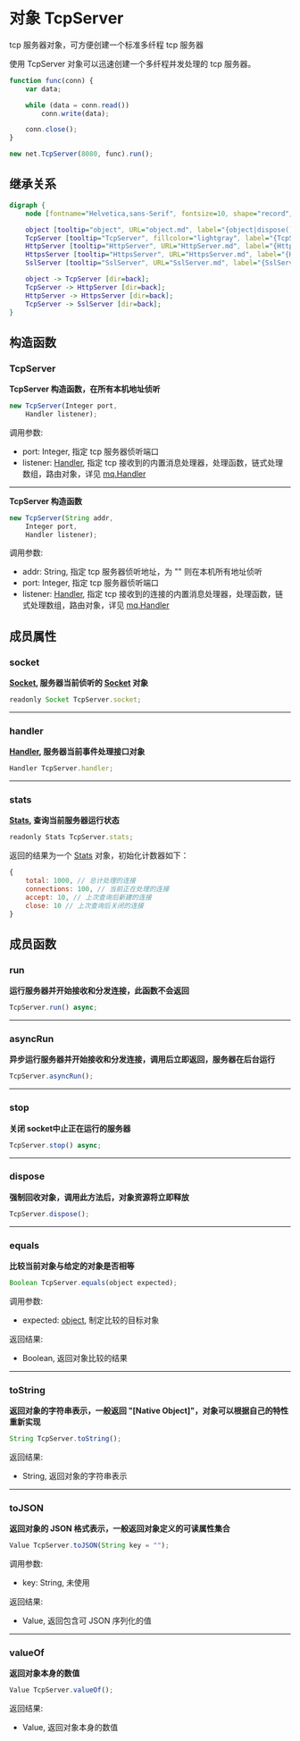 # 对象 TcpServer
tcp 服务器对象，可方便创建一个标准多纤程 tcp 服务器

使用 TcpServer 对象可以迅速创建一个多纤程并发处理的 tcp 服务器。

```JavaScript
function func(conn) {
    var data;

    while (data = conn.read())
        conn.write(data);

    conn.close();
}

new net.TcpServer(8080, func).run();
```

## 继承关系
```dot
digraph {
    node [fontname="Helvetica,sans-Serif", fontsize=10, shape="record", style="filled", fillcolor="white"];

    object [tooltip="object", URL="object.md", label="{object|dispose()\lequals()\ltoString()\ltoJSON()\lvalueOf()\l}"];
    TcpServer [tooltip="TcpServer", fillcolor="lightgray", label="{TcpServer|new TcpServer()\l|socket\lhandler\lstats\l|run()\lasyncRun()\lstop()\l}"];
    HttpServer [tooltip="HttpServer", URL="HttpServer.md", label="{HttpServer|new HttpServer()\l|crossDomain\lforceGZIP\lmaxHeadersCount\lmaxBodySize\lserverName\lhttpStats\l|onerror()\l}"];
    HttpsServer [tooltip="HttpsServer", URL="HttpsServer.md", label="{HttpsServer|new HttpsServer()\l|verification\lca\l}"];
    SslServer [tooltip="SslServer", URL="SslServer.md", label="{SslServer|new SslServer()\l|verification\lca\l}"];

    object -> TcpServer [dir=back];
    TcpServer -> HttpServer [dir=back];
    HttpServer -> HttpsServer [dir=back];
    TcpServer -> SslServer [dir=back];
}
```

## 构造函数
        
### TcpServer
**TcpServer 构造函数，在所有本机地址侦听**

```JavaScript
new TcpServer(Integer port,
    Handler listener);
```

调用参数:
* port: Integer, 指定 tcp 服务器侦听端口
* listener: [Handler](Handler.md), 指定 tcp 接收到的内置消息处理器，处理函数，链式处理数组，路由对象，详见 [mq.Handler](../../module/ifs/mq.md#Handler)

--------------------------
**TcpServer 构造函数**

```JavaScript
new TcpServer(String addr,
    Integer port,
    Handler listener);
```

调用参数:
* addr: String, 指定 tcp 服务器侦听地址，为 "" 则在本机所有地址侦听
* port: Integer, 指定 tcp 服务器侦听端口
* listener: [Handler](Handler.md), 指定 tcp 接收到的连接的内置消息处理器，处理函数，链式处理数组，路由对象，详见 [mq.Handler](../../module/ifs/mq.md#Handler)

## 成员属性
        
### socket
**[Socket](Socket.md), 服务器当前侦听的 [Socket](Socket.md) 对象**

```JavaScript
readonly Socket TcpServer.socket;
```

--------------------------
### handler
**[Handler](Handler.md), 服务器当前事件处理接口对象**

```JavaScript
Handler TcpServer.handler;
```

--------------------------
### stats
**[Stats](Stats.md), 查询当前服务器运行状态**

```JavaScript
readonly Stats TcpServer.stats;
```

返回的结果为一个 [Stats](Stats.md) 对象，初始化计数器如下：

```JavaScript
{
    total: 1000, // 总计处理的连接
    connections: 100, // 当前正在处理的连接
    accept: 10, // 上次查询后新建的连接
    close: 10 // 上次查询后关闭的连接
}
```

## 成员函数
        
### run
**运行服务器并开始接收和分发连接，此函数不会返回**

```JavaScript
TcpServer.run() async;
```

--------------------------
### asyncRun
**异步运行服务器并开始接收和分发连接，调用后立即返回，服务器在后台运行**

```JavaScript
TcpServer.asyncRun();
```

--------------------------
### stop
**关闭 socket中止正在运行的服务器**

```JavaScript
TcpServer.stop() async;
```

--------------------------
### dispose
**强制回收对象，调用此方法后，对象资源将立即释放**

```JavaScript
TcpServer.dispose();
```

--------------------------
### equals
**比较当前对象与给定的对象是否相等**

```JavaScript
Boolean TcpServer.equals(object expected);
```

调用参数:
* expected: [object](object.md), 制定比较的目标对象

返回结果:
* Boolean, 返回对象比较的结果

--------------------------
### toString
**返回对象的字符串表示，一般返回 "[Native Object]"，对象可以根据自己的特性重新实现**

```JavaScript
String TcpServer.toString();
```

返回结果:
* String, 返回对象的字符串表示

--------------------------
### toJSON
**返回对象的 JSON 格式表示，一般返回对象定义的可读属性集合**

```JavaScript
Value TcpServer.toJSON(String key = "");
```

调用参数:
* key: String, 未使用

返回结果:
* Value, 返回包含可 JSON 序列化的值

--------------------------
### valueOf
**返回对象本身的数值**

```JavaScript
Value TcpServer.valueOf();
```

返回结果:
* Value, 返回对象本身的数值

